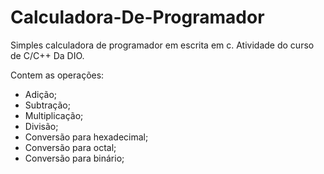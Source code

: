 # Calculadora-De-Programador

Simples calculadora de programador em escrita em c.
Atividade do curso de C/C++ Da DIO.

Contem as operações:

- Adição;
- Subtração;
- Multiplicação;
- Divisão;
- Conversão para hexadecimal;
- Conversão para octal;
- Conversão para binário;
